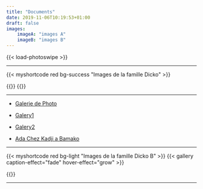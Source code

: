 ```yaml
---
title: "Documents"
date: 2019-11-06T10:19:53+01:00
draft: false
images:
    imageA: "images A"
    imageB: "images B"
---
```

 {{< load-photoswipe >}}
___

{{< myshortcode red bg-success "Images de la famille Dicko" >}}
<!--foldergalelery shorcode  point on images in teh static directory only  --> 
{{<foldergallery src="img/" hover-effect="grow" >}}
{{</myshortcode>}}
___



<!--  create in the content a galleries content that contents only images in different 
directories called ohd, gallery1 etc -->
* [Galerie de Photo](/galleries/ohd/)



* [Galery1](/galleries/gallery1/)


* [Galery2](/galleries/gallery2/)

* [Ada Chez Kadji a Bamako](/documents/img/)

___
<!-- local images -->

<!--  this shortcode renders images under contents directories 
Some bug hover-effect ?? -->
{{< myshortcode red bg-light "Images de la famille Dicko B" >}}
    {{< gallery caption-effect="fade" hover-effect="grow" >}}
   
{{</myshortcode>}}
___






